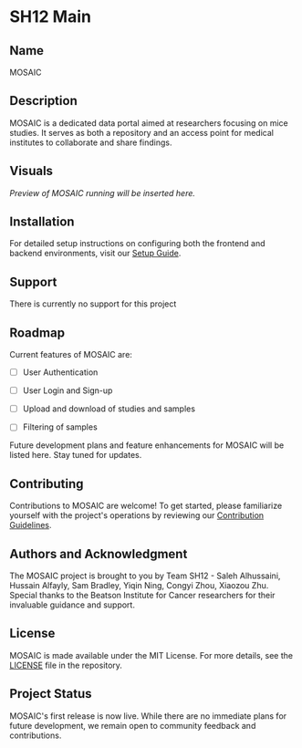 # SH12 Main

## Name
MOSAIC

## Description
MOSAIC is a dedicated data portal aimed at researchers focusing on mice studies. It serves as both a repository and an access point for medical institutes to collaborate and share findings.

## Visuals
*Preview of MOSAIC running will be inserted here.* 

## Installation
For detailed setup instructions on configuring both the frontend and backend environments, visit our [Setup Guide](/docs/setup/quick_start.md).

## Support
There is currently no support for this project

## Roadmap
Current features of MOSAIC are:

- [ ] User Authentication

- [ ] User Login and Sign-up 

- [ ] Upload and download of studies and samples

- [ ] Filtering of samples

Future development plans and feature enhancements for MOSAIC will be listed here. Stay tuned for updates.

## Contributing
Contributions to MOSAIC are welcome! To get started, please familiarize yourself with the project's operations by reviewing our [Contribution Guidelines](/docs/how_it_works).

## Authors and Acknowledgment
The MOSAIC project is brought to you by Team SH12 - Saleh Alhussaini, Hussain Alfayly, Sam Bradley, Yiqin Ning, Congyi Zhou, Xiaozou Zhu. Special thanks to the Beatson Institute for Cancer researchers for their invaluable guidance and support.

## License
MOSAIC is made available under the MIT License. For more details, see the [LICENSE](LICENSE) file in the repository.

## Project Status
MOSAIC's first release is now live. While there are no immediate plans for future development, we remain open to community feedback and contributions.
